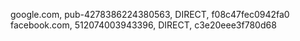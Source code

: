 google.com, pub-4278386224380563, DIRECT, f08c47fec0942fa0
facebook.com, 512074003943396, DIRECT, c3e20eee3f780d68

